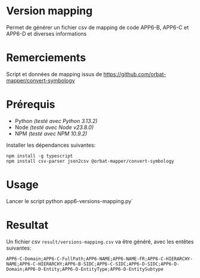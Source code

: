 # Version mapping

Permet de générer un fichier csv de mapping de code APP6-B, APP6-C et APP6-D et diverses informations

# Remerciements

Script et données de mapping issus de https://github.com/orbat-mapper/convert-symbology  

# Prérequis

- Python *(testé avec Python 3.13.2)*
- Node *(testé avec Node v23.8.0)*
- NPM *(testé avec NPM 10.9.2)*

Installer les dépendances suivantes:

```
npm install -g typescript
npm install csv-parser json2csv @orbat-mapper/convert-symbology
```

# Usage

Lancer le script python app6-versions-mapping.py`

# Resultat

Un fichier csv `result/versions-mapping.csv` va être généré, avec les entêtes suivantes:

```
APP6-C-Domain;APP6-C-FullPath;APP6-NAME;APP6-NAME-FR;APP6-C-HIERARCHY-NAME;APP6-C-HIERARCHY;APP6-B-SIDC;APP6-C-SIDC;APP6-D-SIDC;APP6-D-Domain;APP6-D-Entity;APP6-D-EntityType;APP6-D-EntitySubtype
```